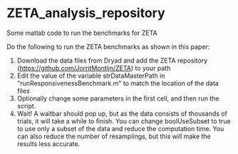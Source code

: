 # ZETA_analysis_repository
Some matlab code to run the benchmarks for ZETA

Do the following to run the ZETA benchmarks as shown in this paper:
1) Download the data files from Dryad and add the ZETA repository (https://github.com/JorritMontijn/ZETA) to your path
2) Edit the value of the variable strDataMasterPath in "runResponsivenessBenchmark.m" to match the location of the data files
3) Optionally change some parameters in the first cell, and then run the script.
4) Wait! A waitbar should pop up, but as the data consists of thousands of trials, it will take a while to finish. You can change boolUseSubset to true to use only a subset of the data and reduce the computation time. You can also reduce the number of resamplings, but this will make the results less accurate.

